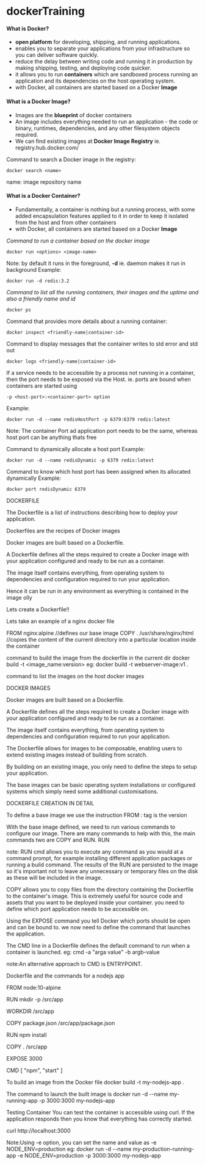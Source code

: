 # dockerTraining

#### **What is Docker?**

- **open platform** for developing, shipping, and running applications.
- enables you to separate your applications from your infrastructure so you can deliver software quickly.
- reduce the delay between writing code and running it in production by making shipping, testing, and deploying code quicker.
- it allows you to run **containers** which are sandboxed process running an application and its dependencies on the host operating system. 
- with Docker, all containers are started based on a Docker **Image**

#### **What is a Docker Image?**

- Images are the **blueprint** of docker containers
- An image includes everything needed to run an application - the code or binary, runtimes, dependencies, and any other filesystem objects required.
- We can find existing images at **Docker Image Registry** ie. registry.hub.docker.com/ 

Command to search a Docker image in the registry:

 `docker search <name>`

 name: image repository name


#### **What is a Docker Container?**

- Fundamentally, a container is nothing but a running process, with some added encapsulation features applied to it in order to keep it isolated from the host and from other containers
- with Docker, all containers are started based on a Docker **Image**


*Command to run a container based on the docker image*

 `docker run <options> <image-name>`

Note: by default it runs in the foreground, **-d** ie. daemon makes it run in background
Example: 

`docker run -d redis:3.2`

*Command to list all the running containers, their images and the uptime and also a friendly name and id*

 `docker ps`
 
Command that provides more details about a running container:

 `docker inspect <friendly-name|container-id>`

Command to display messages that the container writes to std error and std out

 `docker logs <friendly-name|container-id>`

If a service needs to be accessible by a process not running in a container, then the port needs to be exposed via the Host.
ie. ports are bound when containers are started using 

 `-p <host-port>:<container-port> option`
 
Example:

 `docker run -d --name redisHostPort -p 6379:6379 redis:latest`
 
Note: The container Port ad application port needs to be the same, whereas host port can be anything thats free

Command to dynamically allocate a host port
Example:

 `docker run -d --name redisDynamic -p 6379 redis:latest`

Command to know which host port has been assigned when its allocated dynamically 
Example:

`docker port redisDynamic 6379`


DOCKERFILE

The Dockerfile is a list of instructions describing how to deploy your application.

Dockerfiles are the recipes of Docker images

Docker images are built based on a Dockerfile. 

A Dockerfile defines all the steps required to create a Docker image with your application configured and ready to be run as a container. 

The image itself contains everything, from operating system to dependencies and configuration required to run your application.

Hence it can be run in any environment as everything is contained in the image olly



Lets create a Dockerfile!!

Lets take an example of a nginx docker file

FROM nginx:alpine   //defines our base image
COPY . /usr/share/nginx/html  //copies the content of the current directory into a particular location inside the container

command to build the image from the dockerfile in the current dir
docker build -t <image_name:version> <path of the Dockerfile>
eg: 
docker build -t webserver-image:v1 .

command to list the images on the host
docker images


DOCKER IMAGES

Docker images are built based on a Dockerfile.

A Dockerfile defines all the steps required to create a Docker image with your application configured and ready to be run as a container. 

The image itself contains everything, from operating system to dependencies and configuration required to run your application.

The Dockerfile allows for images to be composable, enabling users to extend existing images instead of building from scratch. 

By building on an existing image, you only need to define the steps to setup your application. 

The base images can be basic operating system installations or configured systems which simply need some additional customisations.



DOCKERFILE CREATION IN DETAIL

To define a base image we use the instruction 
FROM <image-name>:<tag>
tag is the version

With the base image defined, we need to run various commands to configure our image. 
There are many commands to help with this, the main commands two are COPY and RUN.
RUN <command> 

note: RUN cmd allows you to execute any command as you would at a command prompt, for example installing different application packages or running a build command. The results of the RUN are persisted to the image so it's important not to leave any unnecessary or temporary files on the disk as these will be included in the image.

COPY <src> <dest> 
allows you to copy files from the directory containing the Dockerfile to the container's image. This is extremely useful for source code and assets that you want to be deployed inside your container.
you need to define which port application needs to be accessible on.

Using the EXPOSE <port> command you tell Docker which ports should be open and can be bound to.
we now need to define the command that launches the application.

The CMD line in a Dockerfile defines the default command to run when a container is launched. 
eg:
cmd -a "arga value" -b argb-value

note:An alternative approach to CMD is ENTRYPOINT.


Dockerfile and the commands for a nodejs app

FROM node:10-alpine

RUN mkdir -p /src/app

WORKDIR /src/app

COPY package.json /src/app/package.json

RUN npm install

COPY . /src/app

EXPOSE 3000

CMD [ "npm", "start" ]


To build an image from the Docker file
        docker build -t my-nodejs-app .

The command to launch the built image is 
docker run -d --name my-running-app -p 3000:3000 my-nodejs-app

Testing Container
You can test the container is accessible using curl. If the application responds then you know that everything has correctly started.

curl http://localhost:3000

Note:Using -e option, you can set the name and value as -e NODE_ENV=production
eg: docker run -d --name my-production-running-app -e NODE_ENV=production -p 3000:3000 my-nodejs-app


